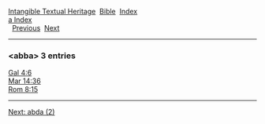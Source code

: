 [Intangible Textual Heritage](../../index)  [Bible](../index) 
[Index](index)   
[a Index](_a_)  
  [Previous](c00011)  [Next](c00013) 

------------------------------------------------------------------------

### &lt;abba&gt; 3 entries

[Gal 4:6](../kjv/gal004.htm#006)  
[Mar 14:36](../kjv/mar014.htm#036)  
[Rom 8:15](../kjv/rom008.htm#015)  

------------------------------------------------------------------------

[Next: abda (2)](c00013)
